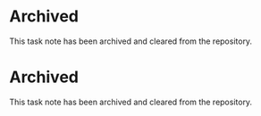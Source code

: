 # Archived

This task note has been archived and cleared from the repository.
# Archived

This task note has been archived and cleared from the repository.
